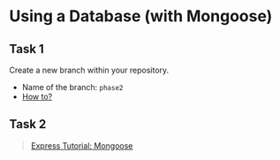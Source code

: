 # Using a Database (with Mongoose)

## Task 1

Create a new branch within your repository.

- Name of the branch: `phase2`
- [How to?](https://docs.github.com/en/pull-requests/collaborating-with-pull-requests/proposing-changes-to-your-work-with-pull-requests/creating-and-deleting-branches-within-your-repository)

## Task 2

> [Express Tutorial: Mongoose](https://developer.mozilla.org/en-US/docs/Learn/Server-side/Express_Nodejs/mongoose#setting_up_the_mongodb_database)
